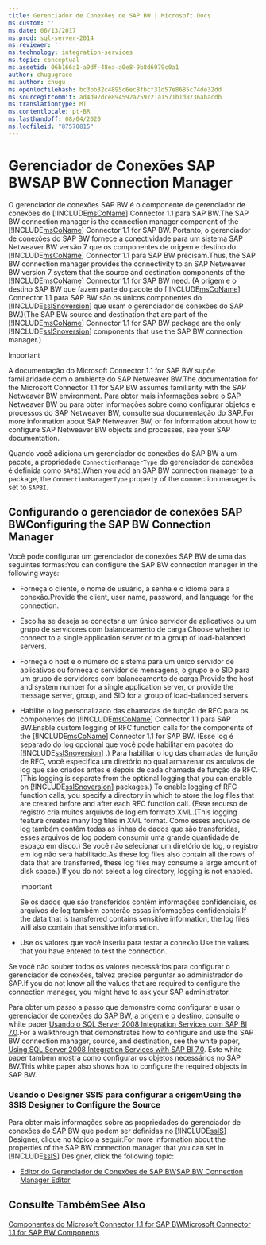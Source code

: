 ```yaml
---
title: Gerenciador de Conexões de SAP BW | Microsoft Docs
ms.custom: ''
ms.date: 06/13/2017
ms.prod: sql-server-2014
ms.reviewer: ''
ms.technology: integration-services
ms.topic: conceptual
ms.assetid: 06b166a1-a9df-48ea-a0e8-9b8d6979c0a1
author: chugugrace
ms.author: chugu
ms.openlocfilehash: bc3bb32c4895c6ec8fbcf31d57e8685c74de32dd
ms.sourcegitcommit: ad4d92dce894592a259721a1571b1d8736abacdb
ms.translationtype: MT
ms.contentlocale: pt-BR
ms.lasthandoff: 08/04/2020
ms.locfileid: "87570815"
---
```

# <a name="sap-bw-connection-manager"></a><span data-ttu-id="a9b37-102">Gerenciador de Conexões SAP BW</span><span class="sxs-lookup"><span data-stu-id="a9b37-102">SAP BW Connection Manager</span></span>
  <span data-ttu-id="a9b37-103">O gerenciador de conexões SAP BW é o componente de gerenciador de conexões do [!INCLUDE[msCoName](../../includes/msconame-md.md)] Connector 1.1 para SAP BW.</span><span class="sxs-lookup"><span data-stu-id="a9b37-103">The SAP BW connection manager is the connection manager component of the [!INCLUDE[msCoName](../../includes/msconame-md.md)] Connector 1.1 for SAP BW.</span></span> <span data-ttu-id="a9b37-104">Portanto, o gerenciador de conexões do SAP BW fornece a conectividade para um sistema SAP Netweaver BW versão 7 que os componentes de origem e destino do [!INCLUDE[msCoName](../../includes/msconame-md.md)] Connector 1.1 para SAP BW precisam.</span><span class="sxs-lookup"><span data-stu-id="a9b37-104">Thus, the SAP BW connection manager provides the connectivity to an SAP Netweaver BW version 7 system that the source and destination components of the [!INCLUDE[msCoName](../../includes/msconame-md.md)] Connector 1.1 for SAP BW need.</span></span> <span data-ttu-id="a9b37-105">(A origem e o destino SAP BW que fazem parte do pacote do [!INCLUDE[msCoName](../../includes/msconame-md.md)] Connector 1.1 para SAP BW são os únicos componentes do [!INCLUDE[ssISnoversion](../../includes/ssisnoversion-md.md)] que usam o gerenciador de conexões do SAP BW.)</span><span class="sxs-lookup"><span data-stu-id="a9b37-105">(The SAP BW source and destination that are part of the [!INCLUDE[msCoName](../../includes/msconame-md.md)] Connector 1.1 for SAP BW package are the only [!INCLUDE[ssISnoversion](../../includes/ssisnoversion-md.md)] components that use the SAP BW connection manager.)</span></span>  
  
> [!IMPORTANT]  
>  <span data-ttu-id="a9b37-106">A documentação do Microsoft Connector 1.1 for SAP BW supõe familiaridade com o ambiente do SAP Netweaver BW.</span><span class="sxs-lookup"><span data-stu-id="a9b37-106">The documentation for the Microsoft Connector 1.1 for SAP BW assumes familiarity with the SAP Netweaver BW environment.</span></span> <span data-ttu-id="a9b37-107">Para obter mais informações sobre o SAP Netweaver BW ou para obter informações sobre como configurar objetos e processos do SAP Netweaver BW, consulte sua documentação do SAP.</span><span class="sxs-lookup"><span data-stu-id="a9b37-107">For more information about SAP Netweaver BW, or for information about how to configure SAP Netweaver BW objects and processes, see your SAP documentation.</span></span>  
  
 <span data-ttu-id="a9b37-108">Quando você adiciona um gerenciador de conexões do SAP BW a um pacote, a propriedade `ConnectionManagerType` do gerenciador de conexões é definida como `SAPBI`.</span><span class="sxs-lookup"><span data-stu-id="a9b37-108">When you add an SAP BW connection manager to a package, the `ConnectionManagerType` property of the connection manager is set to `SAPBI`.</span></span>  
  
## <a name="configuring-the-sap-bw-connection-manager"></a><span data-ttu-id="a9b37-109">Configurando o gerenciador de conexões SAP BW</span><span class="sxs-lookup"><span data-stu-id="a9b37-109">Configuring the SAP BW Connection Manager</span></span>  
 <span data-ttu-id="a9b37-110">Você pode configurar um gerenciador de conexões SAP BW de uma das seguintes formas:</span><span class="sxs-lookup"><span data-stu-id="a9b37-110">You can configure the SAP BW connection manager in the following ways:</span></span>  
  
-   <span data-ttu-id="a9b37-111">Forneça o cliente, o nome de usuário, a senha e o idioma para a conexão.</span><span class="sxs-lookup"><span data-stu-id="a9b37-111">Provide the client, user name, password, and language for the connection.</span></span>  
  
-   <span data-ttu-id="a9b37-112">Escolha se deseja se conectar a um único servidor de aplicativos ou um grupo de servidores com balanceamento de carga.</span><span class="sxs-lookup"><span data-stu-id="a9b37-112">Choose whether to connect to a single application server or to a group of load-balanced servers.</span></span>  
  
-   <span data-ttu-id="a9b37-113">Forneça o host e o número do sistema para um único servidor de aplicativos ou forneça o servidor de mensagens, o grupo e o SID para um grupo de servidores com balanceamento de carga.</span><span class="sxs-lookup"><span data-stu-id="a9b37-113">Provide the host and system number for a single application server, or provide the message server, group, and SID for a group of load-balanced servers.</span></span>  
  
-   <span data-ttu-id="a9b37-114">Habilite o log personalizado das chamadas de função de RFC para os componentes do [!INCLUDE[msCoName](../../includes/msconame-md.md)] Connector 1.1 para SAP BW.</span><span class="sxs-lookup"><span data-stu-id="a9b37-114">Enable custom logging of RFC function calls for the components of the [!INCLUDE[msCoName](../../includes/msconame-md.md)] Connector 1.1 for SAP BW.</span></span> <span data-ttu-id="a9b37-115">(Esse log é separado do log opcional que você pode habilitar em pacotes do [!INCLUDE[ssISnoversion](../../includes/ssisnoversion-md.md)] .) Para habilitar o log das chamadas de função de RFC, você especifica um diretório no qual armazenar os arquivos de log que são criados antes e depois de cada chamada de função de RFC.</span><span class="sxs-lookup"><span data-stu-id="a9b37-115">(This logging is separate from the optional logging that you can enable on [!INCLUDE[ssISnoversion](../../includes/ssisnoversion-md.md)] packages.) To enable logging of RFC function calls, you specify a directory in which to store the log files that are created before and after each RFC function call.</span></span> <span data-ttu-id="a9b37-116">(Esse recurso de registro cria muitos arquivos de log em formato XML.</span><span class="sxs-lookup"><span data-stu-id="a9b37-116">(This logging feature creates many log files in XML format.</span></span> <span data-ttu-id="a9b37-117">Como esses arquivos de log também contêm todas as linhas de dados que são transferidas, esses arquivos de log podem consumir uma grande quantidade de espaço em disco.) Se você não selecionar um diretório de log, o registro em log não será habilitado.</span><span class="sxs-lookup"><span data-stu-id="a9b37-117">As these log files also contain all the rows of data that are transferred, these log files may consume a large amount of disk space.) If you do not select a log directory, logging is not enabled.</span></span>  
  
    > [!IMPORTANT]  
    >  <span data-ttu-id="a9b37-118">Se os dados que são transferidos contêm informações confidenciais, os arquivos de log também conterão essas informações confidenciais.</span><span class="sxs-lookup"><span data-stu-id="a9b37-118">If the data that is transferred contains sensitive information, the log files will also contain that sensitive information.</span></span>  
  
-   <span data-ttu-id="a9b37-119">Use os valores que você inseriu para testar a conexão.</span><span class="sxs-lookup"><span data-stu-id="a9b37-119">Use the values that you have entered to test the connection.</span></span>  
  
 <span data-ttu-id="a9b37-120">Se você não souber todos os valores necessários para configurar o gerenciador de conexões, talvez precise perguntar ao administrador do SAP.</span><span class="sxs-lookup"><span data-stu-id="a9b37-120">If you do not know all the values that are required to configure the connection manager, you might have to ask your SAP administrator.</span></span>  
  
 <span data-ttu-id="a9b37-121">Para obter um passo a passo que demonstre como configurar e usar o gerenciador de conexões do SAP BW, a origem e o destino, consulte o white paper [Usando o SQL Server 2008 Integration Services com SAP BI 7.0](https://go.microsoft.com/fwlink/?LinkID=137090).</span><span class="sxs-lookup"><span data-stu-id="a9b37-121">For a walkthrough that demonstrates how to configure and use the SAP BW connection manager, source, and destination, see the white paper, [Using SQL Server 2008 Integration Services with SAP BI 7.0](https://go.microsoft.com/fwlink/?LinkID=137090).</span></span> <span data-ttu-id="a9b37-122">Este white paper também mostra como configurar os objetos necessários no SAP BW.</span><span class="sxs-lookup"><span data-stu-id="a9b37-122">This white paper also shows how to configure the required objects in SAP BW.</span></span>  
  
### <a name="using-the-ssis-designer-to-configure-the-source"></a><span data-ttu-id="a9b37-123">Usando o Designer SSIS para configurar a origem</span><span class="sxs-lookup"><span data-stu-id="a9b37-123">Using the SSIS Designer to Configure the Source</span></span>  
 <span data-ttu-id="a9b37-124">Para obter mais informações sobre as propriedades do gerenciador de conexões do SAP BW que podem ser definidas no [!INCLUDE[ssIS](../../includes/ssis-md.md)] Designer, clique no tópico a seguir:</span><span class="sxs-lookup"><span data-stu-id="a9b37-124">For more information about the properties of the SAP BW connection manager that you can set in [!INCLUDE[ssIS](../../includes/ssis-md.md)] Designer, click the following topic:</span></span>  
  
-   [<span data-ttu-id="a9b37-125">Editor do Gerenciador de Conexões de SAP BW</span><span class="sxs-lookup"><span data-stu-id="a9b37-125">SAP BW Connection Manager Editor</span></span>](../sap-bw-connection-manager-editor.md)  
  
## <a name="see-also"></a><span data-ttu-id="a9b37-126">Consulte Também</span><span class="sxs-lookup"><span data-stu-id="a9b37-126">See Also</span></span>  
 [<span data-ttu-id="a9b37-127">Componentes do Microsoft Connector 1.1 for SAP BW</span><span class="sxs-lookup"><span data-stu-id="a9b37-127">Microsoft Connector 1.1 for SAP BW Components</span></span>](../microsoft-connector-for-sap-bw-components.md)  
  
  
